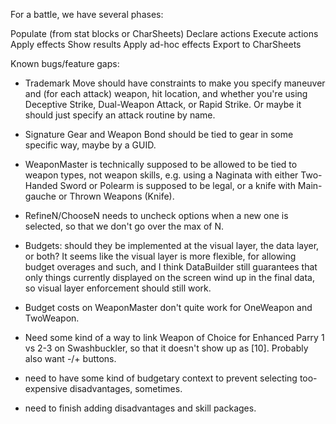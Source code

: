 For a battle, we have several phases:

Populate (from stat blocks or CharSheets)
Declare actions
Execute actions
Apply effects
Show results
Apply ad-hoc effects
Export to CharSheets

Known bugs/feature gaps:

* Trademark Move should have constraints to make you specify maneuver and (for each attack) weapon, hit location, and whether you're using Deceptive Strike, Dual-Weapon Attack, or Rapid Strike. Or maybe it should just specify an attack routine by name.

* Signature Gear and Weapon Bond should be tied to gear in some specific way, maybe by a GUID.

* WeaponMaster is technically supposed to be allowed to be tied to weapon types, not weapon skills, e.g. using a Naginata with either Two-Handed Sword or Polearm is supposed to be legal, or a knife with Main-gauche or Thrown Weapons (Knife).

* RefineN/ChooseN needs to uncheck options when a new one is selected, so
that we don't go over the max of N.

* Budgets: should they be implemented at the visual layer, the data layer, or both? It seems like the visual layer is more flexible, for allowing budget overages and such, and I think DataBuilder still guarantees that only things currently displayed on the screen wind up in the final data, so visual layer enforcement should still work.

* Budget costs on WeaponMaster don't quite work for OneWeapon and TwoWeapon.

* Need some kind of a way to link Weapon of Choice for Enhanced Parry 1 vs 2-3 on Swashbuckler, so that it doesn't show up as [10]. Probably also want -/+ buttons.

* need to have some kind of budgetary context to prevent selecting too-expensive disadvantages, sometimes.

* need to finish adding disadvantages and skill packages.
